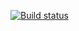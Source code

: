 
[![Build status](https://ci.appveyor.com/api/projects/status/eammgq7w5el4tuu8?svg=true)](https://ci.appveyor.com/project/MKutsenkov/cardselen)
